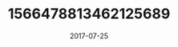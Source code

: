 ---
title: "1566478813462125689"
image: "2017-07-25 15.02.48 1566478813462125689_46248401"
date: "2017-07-25"
type: "photo"
---